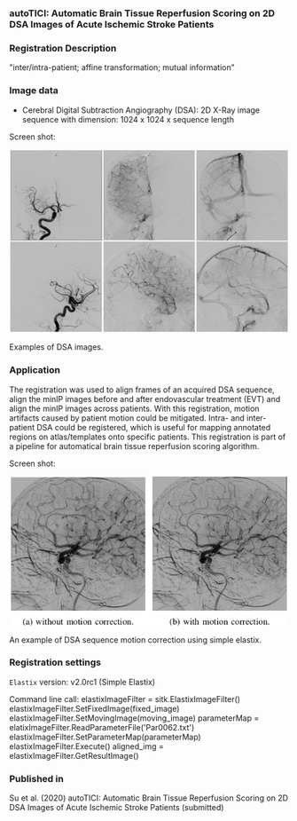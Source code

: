 ### autoTICI: Automatic Brain Tissue Reperfusion Scoring on 2D DSA Images of Acute Ischemic Stroke Patients

###  Registration Description
"inter/intra-patient; affine transformation; mutual information"


###  Image data

 * Cerebral Digital Subtraction Angiography (DSA): 2D X-Ray image sequence with dimension: 1024 x 1024 x sequence length

Screen shot:

![alt-text](DSA_examples.png)

Examples of DSA images.


###  Application

The registration was used to align frames of an acquired DSA sequence, align the minIP images before and after endovascular treatment (EVT) and align the minIP images across patients. With this registration, motion artifacts caused by patient motion could be mitigated. Intra- and inter- patient DSA could be registered, which is useful for mapping annotated regions on atlas/templates onto specific patients. This registration is part of a pipeline for automatical brain tissue reperfusion scoring algorithm.

Screen shot:

![alt-text](motion_correction.png)

An example of DSA sequence motion correction using simple elastix.

###  Registration settings

`Elastix` version: v2.0rc1 (Simple Elastix)

Command line call:
    elastixImageFilter = sitk.ElastixImageFilter()
    elastixImageFilter.SetFixedImage(fixed_image)
    elastixImageFilter.SetMovingImage(moving_image)
    parameterMap = elatixImageFilter.ReadParameterFile('Par0062.txt')
    elastixImageFilter.SetParameterMap(parameterMap)
    elastixImageFilter.Execute()
    aligned_img = elastixImageFilter.GetResultImage()


###  Published in

Su et al. (2020) autoTICI: Automatic Brain Tissue Reperfusion Scoring on 2D DSA Images of Acute Ischemic Stroke Patients (submitted)
